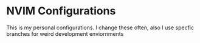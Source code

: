 
# NVIM Configurations

This is my personal configurations. I change these often, also I use specfic branches for weird development enviornments 


```Make sure packer is installed manually then go into lua/reteach/packer.lua use command :so then :PackerSync
